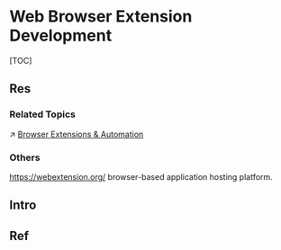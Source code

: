 # Web Browser Extension Development

[TOC]



## Res
### Related Topics
↗ [Browser Extensions & Automation](../../../../🔑%20CS%20Core/Generic%20Software%20Tools%20&%20Projects/🔍%20Web%20Browsers%20&%20Searching/Browser%20Extensions%20&%20Automation.md)


### Others
https://webextension.org/
browser-based application hosting platform. 



## Intro



## Ref
